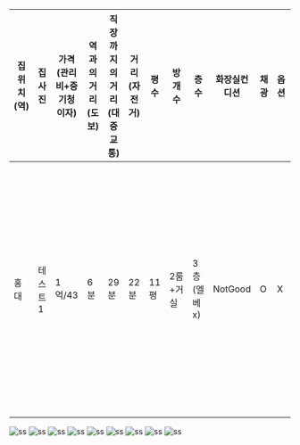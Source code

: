 |집위치(역)|집사진|가격(관리비+중기청이자)|역과의거리(도보)|직장까지의 거리(대중교통)|거리(자전거)|평수|방개수|층수|화장실컨디션|채광|옵션|대출가능여부|기타사항|
|---|------|---|---|---|---|---|---|---|---|---|---|---|---|
|홍대|테스트1|1억/43|6분|29분|22분|11평|2룸+거실|3층(엘베x)|NotGood|O|X|O|10월초 입주, 도배+씽크대(상하부)교체, 동네조용|

![ss](./KakaoTalk_20200822_183646538_03.jpg)
![ss](./KakaoTalk_20200822_183646538_04.jpg)
![ss](./KakaoTalk_20200822_183646538_05.jpg)
![ss](./KakaoTalk_20200822_183646538_06.jpg)
![ss](./KakaoTalk_20200822_183646538_07.jpg)
![ss](./KakaoTalk_20200822_183646538_08.jpg)
![ss](./KakaoTalk_20200822_183646538_09.jpg)
![ss](./KakaoTalk_20200822_183646538_10.jpg)
![ss](./KakaoTalk_20200822_183646538_11.jpg)

